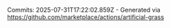 Commits: 2025-07-31T17:22:02.859Z - Generated via https://github.com/marketplace/actions/artificial-grass
<br>

